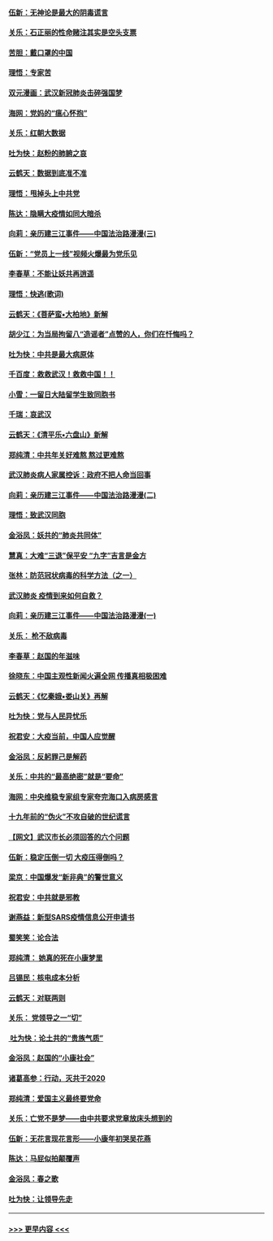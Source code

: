 #### [伍新：无神论是最大的阴毒谎言](../pages/nsc993/n11846129.md?t=02060622) 
#### [关乐：石正丽的性命赌注其实是空头支票](../pages/nsc993/n11846109.md?t=02060622) 
#### [苦胆：戴口罩的中国](../pages/nsc993/n11845576.md?t=02060622) 
#### [理悟：专家苦](../pages/nsc993/n11845564.md?t=02060622) 
#### [双元漫画：武汉新冠肺炎击碎强国梦](../pages/nsc993/n11843320.md?t=02060622) 
#### [海网：党妈的“瘟心怀抱”](../pages/nsc993/n11840740.md?t=02060622) 
#### [关乐：红朝大数据](../pages/nsc993/n11840675.md?t=02060622) 
#### [吐为快：赵粉的肺腑之哀](../pages/nsc993/n11840618.md?t=02060622) 
#### [云鹤天：数据到底准不准](../pages/nsc993/n11840325.md?t=02060622) 
#### [理悟：甩掉头上中共党](../pages/nsc993/n11838826.md?t=02060622) 
#### [陈达：隐瞒大疫情如同大暗杀](../pages/nsc993/n11838771.md?t=02060622) 
#### [向莉：亲历建三江事件——中国法治路漫漫(三)](../pages/nsc993/n11831825.md?t=02060622) 
#### [伍新：“党员上一线”视频火爆最为党乐见](../pages/nsc993/n11838200.md?t=02060622) 
#### [李春草：不能让妖共再逍遥](../pages/nsc993/n11838102.md?t=02060622) 
#### [理悟：快逃(歌词)](../pages/nsc993/n11838083.md?t=02060622) 
#### [云鹤天：《菩萨蛮▪大柏地》新解](../pages/nsc993/n11838059.md?t=02060622) 
#### [胡少江：为当局拘留八“造谣者”点赞的人，你们在忏悔吗？](../pages/nsc993/n11836801.md?t=02060622) 
#### [吐为快：中共是最大病原体](../pages/nsc993/n11836748.md?t=02060622) 
#### [千百度：救救武汉！救救中国！！](../pages/nsc993/n11836145.md?t=02060622) 
#### [小雪：一留日大陆留学生致同胞书](../pages/nsc993/n11834624.md?t=02060622) 
#### [千瑞：哀武汉](../pages/nsc993/n11833647.md?t=02060622) 
#### [云鹤天：《清平乐▪六盘山》新解](../pages/nsc993/n11833611.md?t=02060622) 
#### [郑纯清：中共年关好难熬 熬过更难熬](../pages/nsc993/n11833489.md?t=02060622) 
#### [武汉肺炎病人家属控诉：政府不把人命当回事](../pages/nsc993/n11833205.md?t=02060622) 
#### [向莉：亲历建三江事件——中国法治路漫漫(二)](../pages/nsc993/n11829102.md?t=02060622) 
#### [理悟：致武汉同胞](../pages/nsc993/n11831522.md?t=02060622) 
#### [金浴凤：妖共的“肺炎共同体”](../pages/nsc993/n11829448.md?t=02060622) 
#### [慧真：大难“三退”保平安 “九字”吉言是金方](../pages/nsc993/n11829501.md?t=02060622) 
#### [张林：防范冠状病毒的科学方法（之一）](../pages/nsc993/n11828618.md?t=02060622) 
#### [武汉肺炎 疫情到来如何自救？](../pages/nsc993/n11827632.md?t=02060622) 
#### [向莉：亲历建三江事件——中国法治路漫漫(一)](../pages/nsc993/n11827190.md?t=02060622) 
#### [关乐： 枪不敌病毒](../pages/nsc993/n11826746.md?t=02060622) 
#### [李春草：赵国的年滋味](../pages/nsc993/n11826321.md?t=02060622) 
#### [徐晓东：中国主观性新闻火遍全网 传播真相极困难](../pages/nsc993/n11826508.md?t=02060622) 
#### [云鹤天：《忆秦娥▪娄山关》再解](../pages/nsc993/n11824682.md?t=02060622) 
#### [吐为快：党与人民异忧乐](../pages/nsc993/n11824660.md?t=02060622) 
#### [祝君安：大疫当前，中国人应觉醒](../pages/nsc993/n11821946.md?t=02060622) 
#### [金浴凤：反躬罪己是解药](../pages/nsc993/n11820280.md?t=02060622) 
#### [关乐：中共的“最高绝密”就是“要命”](../pages/nsc993/n11816946.md?t=02060622) 
#### [海网：中央维稳专家组专家夸完海口入病房感言](../pages/nsc993/n11815138.md?t=02060622) 
#### [十九年前的“伪火”不攻自破的世纪谎言](../pages/nsc993/n11813238.md?t=02060622) 
#### [【网文】武汉市长必须回答的六个问题](../pages/nsc993/n11813848.md?t=02060622) 
#### [伍新：稳定压倒一切 大疫压得倒吗？](../pages/nsc993/n11812634.md?t=02060622) 
#### [梁京：中国爆发“新非典”的警世意义](../pages/nsc993/n11812554.md?t=02060622) 
#### [祝君安：中共就是邪教](../pages/nsc993/n11812431.md?t=02060622) 
#### [谢燕益：新型SARS疫情信息公开申请书](../pages/nsc993/n11808840.md?t=02060622) 
#### [蜀笑笑：论合法](../pages/nsc993/n11808064.md?t=02060622) 
#### [郑纯清： 她真的死在小康梦里](../pages/nsc993/n11806623.md?t=02060622) 
#### [吕锡民：核电成本分析](../pages/nsc993/n11806284.md?t=02060622) 
#### [云鹤天：对联两则](../pages/nsc993/n11805957.md?t=02060622) 
#### [关乐： 党领导之一“切”](../pages/nsc993/n11804505.md?t=02060622) 
#### [ 吐为快：论土共的“贵族气质”](../pages/nsc993/n11804490.md?t=02060622) 
#### [金浴凤：赵国的“小康社会”](../pages/nsc993/n11804452.md?t=02060622) 
#### [诸葛高参：行动，灭共于2020](../pages/nsc993/n11804120.md?t=02060622) 
#### [郑纯清：爱国主义最终要党命](../pages/nsc993/n11802197.md?t=02060622) 
#### [关乐：亡党不是梦——由中共要求党章放床头想到的](../pages/nsc993/n11802156.md?t=02060622) 
#### [伍新：无花言现花言形——小康年初哭吴花燕](../pages/nsc993/n11800044.md?t=02060622) 
#### [陈达：马屁似拍颠覆声](../pages/nsc993/n11800010.md?t=02060622) 
#### [金浴凤：春之歌](../pages/nsc993/n11797687.md?t=02060622) 
#### [吐为快：让领导先走](../pages/nsc993/n11797512.md?t=02060622) 

----
#### [ >>> 更早内容 <<< ](../indexes/nsc993-earlier.md)
